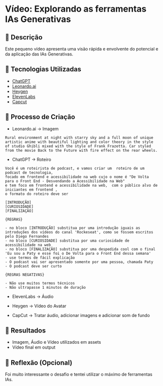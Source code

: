 # Vídeo: Explorando as ferramentas IAs Generativas

## 📒 Descrição
Este pequeno vídeo apresenta uma visão rápida e envolvente do potencial e da aplicação das IAs Generativas.

## 🤖 Tecnologias Utilizadas


- [ChatGPT](https://chat.openai.com/) 
- [Leonardo.ai](https://leonardo.ai/)
- [Heygen](https://app.heygen.com/)
- [ElevenLabs](https://beta.elevenlabs.io/)
- [Capcut](https://www.capcut.com/pt-br/)



## 🧐 Processo de Criação

- Leonardo.ai -> Imagem

```
Rural environment at night with starry sky and a full moon of unique artistic anime with beautiful lighting and color theory in the style of studio Ghibli mixed with the style of Frank Frazetta. Car styled from the movie Back to the Future with fire effect on the rear wheels.
```

- ChatGPT -> Roteiro
```
Você é um roteirista de podcast, e vamos criar um  roteiro de um podcast de tecnologia, 
focado em frontend e acessibilidade na web cujo o nome é "De Volta para o Front End - Desvendando a Acessibilidade na Web" 
e tem foco em frontend e acessibilidade na web,  com o público alvo de iniciantes em frontend , 
o formato do roteiro deve ser

[INTRODUÇÃO]
[CURIOSIDADE]
[FINALIZAÇÃO]

{REGRAS}

- no bloco [INTRODUÇÃO] substitua por uma introdução iguais as introduções dos vídeos do canal 'Rockeseat', como se fossem escritos pelo Diego Fernandes
- no bloco [CURIOSIDADE] substitua por uma curiosidade de acessibilidade na web
- no bloco [FINALIZAÇÃO] substitua por uma despedida cool com o final 'Eu sou a Paty e esse foi o De Volta para o Front End dessa semana'
- use termos de fácil explicação
- O podcast vai ser apresentado somente por uma pessoa, chamada Paty
- O podcast deve ser curto

{REGRAS NEGATIVAS}

- Não use muitos termos técnicos
- Não ultrapasse 1 minutos de duração
```

- ElevenLabs -> Áudio

- Heygen -> Vídeo do Avatar

- CapCut -> Tratar áudio, adicionar imagens e adicionar som de fundo

## 🚀 Resultados

- Imagem, Áudio e Vídeo utilizados em assets 
- Vídeo final em output

## 💭 Reflexão (Opcional)
Foi muito interessante o desafio e tentei utilizar o máximo de ferramentas IAs.